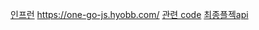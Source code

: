 [인프런](https://www.inflearn.com/)
https://one-go-js.hyobb.com/
[관련 code](https://github.com/hbin12212/trip-wiki)
[최종플젝api](https://trip-wiki-api.vercel.app/?start=0)

